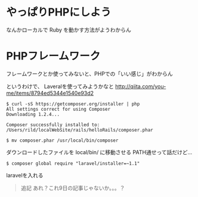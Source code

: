 # やっぱりPHPにしよう
なんかローカルで Ruby を動かす方法がようわからん

# PHPフレームワーク
フレームワークとか使ってみないと、PHPでの「いい感じ」がわからん

というわけで、
Laveralを使ってみようかなと
http://qiita.com/you-me/items/8794ed5344e1540e93d2


```
$ curl -sS https://getcomposer.org/installer | php
All settings correct for using Composer
Downloading 1.2.4...

Composer successfully installed to: /Users/rild/localWebSite/rails/helloRails/composer.phar

$ mv composer.phar /usr/local/bin/composer
```
ダウンロードしたファイルを local/bin/ に移動させる
PATH通せって話だけど...

```
$ composer global require "laravel/installer=~1.1"
```
laravelを入れる


> 追記
あれ？これ9日の記事じゃないか。。。？
